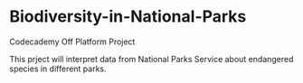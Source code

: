 # Biodiversity-in-National-Parks
Codecademy Off Platform Project

This prject will interpret data from National Parks Service about endangered species in different parks.
